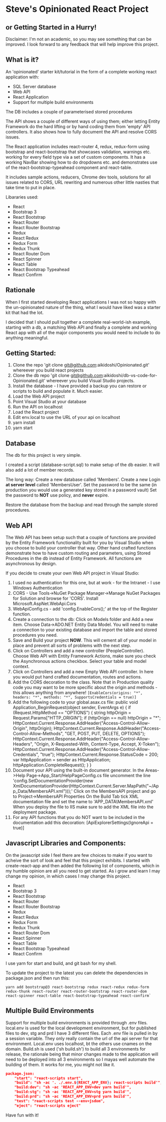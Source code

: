 # Steve's Opinionated React Project
## or Getting Started in a Hurry!
Disclaimer: I'm not an academic, so you may see something that can be improved. I look forward to any feedback that will help improve this project.

## What is it?
An 'opinionated' starter kit/tutorial in the form of a complete working react application with:

* SQL Server database
* Web API
* React Application
* Support for multiple build environments

The DB includes a couple of parameterised stored procedures

The API shows a couple of different ways of using them; either letting Entity Framework do the hard lifting or by hand coding them from 'empty' API controllers. It also shows how to fully document the API and resolve CORS issues.

The React application includes react-router 4, redux, redux-form using bootstrap and react-bootstrap that showcases validation, warnings etc. working for every field type via a set of custom components.
It has a working NavBar showing how to do dropdowns etc. and demonstrates use of the react-bootstrap-typeahead component and react-table.

It includes sample actions, reducers, Chrome dev tools, solutions for all issues related to CORS, URL rewriting and numerous other little nasties that take time to put in place.

Libararies used:

* React
* Bootstrap 3 
* React Bootstrap 
* React Router
* React Router Bootstrap
* Redux 
* React Redux 
* Redux Form 
* Redux Thunk 
* React Router Dom 
* React Spinner 
* React Table 
* React Bootstrap Typeahead 
* React Confirm

## Rationale
When I first started developing React applications I was not so happy with the un-opinionated nature of the thing, what 
I would have liked was a starter kit that had the lot.

I decided that I should pull together a complete real-world-ish example, starting with a db, a matching Web API and 
finally a complete and working React app with all of the major components you would need to include to do anything meaningful.

## Getting Started:
1. Clone the repo 'git clone git@github.com:aikidoshi/Opinionated.git' whereever you build react projects
1. Clone the db repo 'git clone git@github.com:aikidoshi/db-vs-code-for-Opinionated.git' whereever you build Visual Studio projects.
1. Install the database - I have provided a backup you can restore or scripts to build and populate it. Much easier.
1. Load the Web API project
1. Point Visual Studio at your database
1. Run the API on localhost
1. Load the React project
1. Edit env.local to use the URL of your api on localhost
1. yarn install
1. yarn start


## Database
The db for this project is very simple.

I created a script (database-script.sql) to make setup of the db easier. It will also add a lot of member records.

The long way:
Create a new database called 'Members'. Create a new Login **at server level** called 'MembersUser'. 
Set the password to be the same (in production you would use a generated key stored in a password vault)
Set the password to **NOT** use policy, and **never** expire.

Restore the database from the backup and read through the sample stored procedures.

## Web API
The Web API has been setup such that a couple of functions are provided by the Entity Framework functionality built for 
you by Visual Studio when you choose to build your controller that way.
Other hand crafted functions demonstrate how to have custom routing and parameters, using Stored Procedures in the db instead of Entity Framework.
All functions are asynchronous by design.

If you decide to create your own Web API project in Visual Studio:

1. I used no authentication for this one, but at work - for the Intranet - I use Windows Authentication
1. CORS - Use Tools->NuGet Package Manager->Manage NuGet Packages for Solution and browse for 'CORS'. Install Microsoft.AspNet.WebApi.Cors
1. WebApiConfig.cs - add 'config.EnableCors();' at the top of the Register function.
1. Create a connection to the db:
    Click on Models folder and Add a new item.
    Choose Data->ADO.NET Entity Data Model. You will need to make a connection to your existing database and import the table and stored procedures you need.
1. Save and Build your project **NOW**. This will cement all of your model in place and prevent all sorts of problems with the next step.
1. Click on Controllers and add a new controller (PeopleController). Choose Web API with Entity Framework Actions, make sure you check the Asynchronous actions checkbox. Select your table and model context.
1. Click on Controllers and add a new Empty Web API controller. In here you would put hand crafted documentation, routes and actions.
1. Add the CORS decoration to the class. Note that in Production quality code you may want to be more specific about the origin and methods - this allows anything from anywhere!
```[EnableCors(origins: "*", headers: "*", methods: "*", SupportsCredentials = true)]```
1. Add the following code to your global.asax.cs file:
        public void Application_BeginRequest(object sender, EventArgs e)
        {
            if (Request.HttpMethod == "OPTIONS")
            {
                string httpOrigin = Request.Params["HTTP_ORIGIN"];
                if (httpOrigin == null) httpOrigin = "*";
                HttpContext.Current.Response.AddHeader("Access-Control-Allow-Origin", httpOrigin);
                HttpContext.Current.Response.AddHeader("Access-Control-Allow-Methods", "GET, POST, PUT, DELETE, OPTIONS");
                HttpContext.Current.Response.AddHeader("Access-Control-Allow-Headers", "Origin, X-Requested-With, Content-Type, Accept, X-Token");
                HttpContext.Current.Response.AddHeader("Access-Control-Allow-Credentials", "true");
                HttpContext.Current.Response.StatusCode = 200;
                var httpApplication = sender as HttpApplication;
                httpApplication.CompleteRequest();
            }
        }
1. Document your API using the built-in document generator.
    In the Areas->Help Page->App_Start/HelpPageConfig.cs file uncomment the line 'config.SetDocumentationProvider(new XmlDocumentationProvider(HttpContext.Current.Server.MapPath("~/App_Data/MembersAPI.xml")));'
    Click on the MembersAPI project and go to Project->MembersAPI Properties
    On the Build Tab tick XML documentation file and set the name to 'APP_DATA\MembersAPI.xml'
    When you deploy the file to IIS make sure to add the XML file into the deployment package.
 1. For any API functions that you do NOT want to be included in the documentation add this decoration:
         [ApiExplorerSettings(IgnoreApi = true)]
   

## Javascript Libraries and Components:
On the javascript side I feel there are few choices to make if you want to acheive the sort of look and feel that this project exhibits.
I started with create-react-app and then added the following list of components, which in my humble opinion are all you need to get started. As i grow and learn I may change my opinion, in which cases I may change this project.

* React
* Bootstrap 3 
* React Bootstrap 
* React Router
* React Router Bootstrap
* Redux 
* React Redux 
* Redux Form 
* Redux Thunk 
* React Router Dom 
* React Spinner 
* React Table 
* React Bootstrap Typeahead 
* React Confirm

I use yarn for start and build, and git bash for my shell.

To update the project to the latest you can delete the dependencies in package.json and then run this:
```
yarn add bootstrap@3 react-bootstrap redux react-redux redux-form redux-thunk react-router react-router-bootstrap react-router-dom react-spinner react-table react-bootstrap-typeahead react-confirm`
```

## Multiple Build Environments
Support for multiple build environments is provided through .env files.
local.env is used for the local development environment, but for published files to dev, stg and prd I have 3 different files.
Each .env file is pulled in by a session variable. They only really contain the url of the api server for that environment. Local.env uses localhost, bt the others use cnames on the domain.
Build.sh is used ('sh build.sh') to build all 3 environments for release, the rationale being that minor changes made to the application will need to be deployed into all 3 environments so I mayas well automate the building of them.
It works for me, you might not like it.

```json
package.json:
    "start": "react-scripts start",
    "build": "sh -ac '. ./.env.${REACT_APP_ENV}; react-scripts build'",
    "build:dev": "sh -ac 'REACT_APP_ENV=dev yarn build'",
    "build:stg": "sh -ac 'REACT_APP_ENV=stg yarn build'",
    "build:prd": "sh -ac 'REACT_APP_ENV=prd yarn build'",
    "test": "react-scripts test --env=jsdom",
    "eject": "react-scripts eject"
```

Have fun with it!

